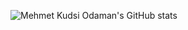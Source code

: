 ![Mehmet Kudsi Odaman's GitHub stats](https://github-readme-stats.vercel.app/api?username=mehmetkudsiodaman&show_icons=true&theme=dark)

<!--
![Top Langs](https://github-readme-stats.vercel.app/api/top-langs/?username=mehmetkudsiodaman&theme=dark)

- 🔭 I’m currently working on ...
- 🌱 I’m currently learning ...
- 👯 I’m looking to collaborate on ...
- 🤔 I’m looking for help with ...
- 💬 Ask me about ...
- 📫 How to reach me: ...
- 😄 Pronouns: ...
- ⚡ Fun fact: ...
-->
